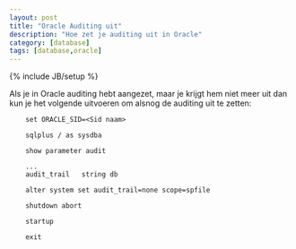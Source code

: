 ```yaml
---
layout: post
title: "Oracle Auditing uit"
description: "Hoe zet je auditing uit in Oracle"
category: [database]
tags: [database,oracle]
---
```

{% include JB/setup %}


Als je in Oracle auditing hebt aangezet, maar je krijgt hem niet meer uit dan
kun je het volgende uitvoeren om alsnog de auditing uit te zetten:

```
    set ORACLE_SID=<Sid naam>

    sqlplus / as sysdba

    show parameter audit

    ...
    audit_trail   string db

    alter system set audit_trail=none scope=spfile

    shutdown abort

    startup

    exit

```



